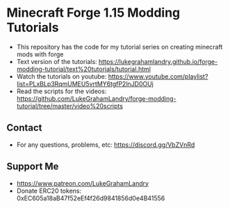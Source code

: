# Minecraft Forge 1.15 Modding Tutorials
- This repository has the code for my tutorial series on creating minecraft mods with forge
- Text version of the tutorials: https://lukegrahamlandry.github.io/forge-modding-tutorial/text%20tutorials/tutorial.html
- Watch the tutorials on youtube: https://www.youtube.com/playlist?list=PLxBLp3RqmUMEU5vrtMY6tgfP2lnJD0OUj
- Read the scripts for the videos: https://github.com/LukeGrahamLandry/forge-modding-tutorial/tree/master/video%20scripts

## Contact
- For any questions, problems, etc: https://discord.gg/VbZVnRd

## Support Me
- https://www.patreon.com/LukeGrahamLandry
- Donate ERC20 tokens: 0xEC605a18aB47f52eEf4f26d9841856d0e4B41556
 